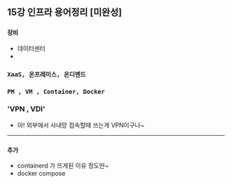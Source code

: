 ## 15강 인프라 용어정리 [미완성]


### `장비`
* 데이터센터
* 


### `XaaS, 온프레미스, 온디멘드`


### `PM , VM , Container, Docker`


### 'VPN , VDI'
* 아! 외부에서 사내망 접속할때 쓰는게 VPN이구나~

---
### `추가`

* containerd 가 뜨게된 이유 정도만~
* docker compose
